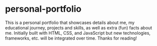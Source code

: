 # personal-portfolio
This is a personal portfolio that showcases details about me, my educational journey, projects and skills, as well as extra (fun) facts about me. Initially built with HTML, CSS, and JavaScript but new technologies, frameworks, etc. will be integrated over time. Thanks for reading!
